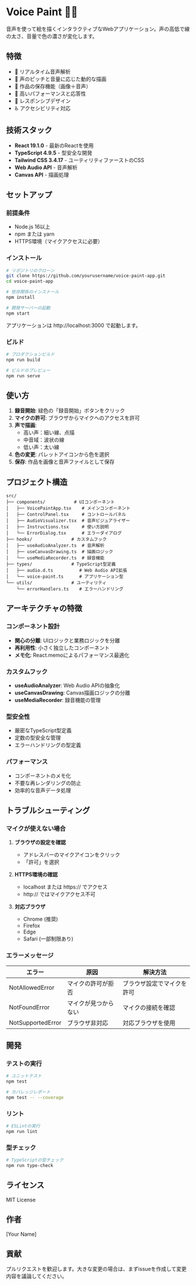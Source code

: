 # Voice Paint 🎨🎤

音声を使って絵を描くインタラクティブなWebアプリケーション。声の高低で線の太さ、音量で色の濃さが変化します。

## 特徴

- 🎵 リアルタイム音声解析
- 🎨 声のピッチと音量に応じた動的な描画
- 💾 作品の保存機能（画像＋音声）
- 🎯 高いパフォーマンスと応答性
- 📱 レスポンシブデザイン
- ♿ アクセシビリティ対応

## 技術スタック

- **React 19.1.0** - 最新のReactを使用
- **TypeScript 4.9.5** - 型安全な開発
- **Tailwind CSS 3.4.17** - ユーティリティファーストのCSS
- **Web Audio API** - 音声解析
- **Canvas API** - 描画処理

## セットアップ

### 前提条件

- Node.js 16以上
- npm または yarn
- HTTPS環境（マイクアクセスに必要）

### インストール

```bash
# リポジトリのクローン
git clone https://github.com/yourusername/voice-paint-app.git
cd voice-paint-app

# 依存関係のインストール
npm install

# 開発サーバーの起動
npm start
```

アプリケーションは http://localhost:3000 で起動します。

### ビルド

```bash
# プロダクションビルド
npm run build

# ビルドのプレビュー
npm run serve
```

## 使い方

1. **録音開始**: 緑色の「録音開始」ボタンをクリック
2. **マイクの許可**: ブラウザからマイクへのアクセスを許可
3. **声で描画**: 
   - 高い声：細い線、点描
   - 中音域：波状の線
   - 低い声：太い線
4. **色の変更**: パレットアイコンから色を選択
5. **保存**: 作品を画像と音声ファイルとして保存

## プロジェクト構造

```
src/
├── components/           # UIコンポーネント
│   ├── VoicePaintApp.tsx    # メインコンポーネント
│   ├── ControlPanel.tsx     # コントロールパネル
│   ├── AudioVisualizer.tsx  # 音声ビジュアライザー
│   ├── Instructions.tsx     # 使い方説明
│   └── ErrorDialog.tsx      # エラーダイアログ
├── hooks/               # カスタムフック
│   ├── useAudioAnalyzer.ts  # 音声解析
│   ├── useCanvasDrawing.ts  # 描画ロジック
│   └── useMediaRecorder.ts  # 録音機能
├── types/               # TypeScript型定義
│   ├── audio.d.ts          # Web Audio API拡張
│   └── voice-paint.ts      # アプリケーション型
└── utils/               # ユーティリティ
    └── errorHandlers.ts    # エラーハンドリング
```

## アーキテクチャの特徴

### コンポーネント設計
- **関心の分離**: UIロジックと業務ロジックを分離
- **再利用性**: 小さく独立したコンポーネント
- **メモ化**: React.memoによるパフォーマンス最適化

### カスタムフック
- **useAudioAnalyzer**: Web Audio APIの抽象化
- **useCanvasDrawing**: Canvas描画ロジックの分離
- **useMediaRecorder**: 録音機能の管理

### 型安全性
- 厳密なTypeScript型定義
- 定数の型安全な管理
- エラーハンドリングの型定義

### パフォーマンス
- コンポーネントのメモ化
- 不要な再レンダリングの防止
- 効率的な音声データ処理

## トラブルシューティング

### マイクが使えない場合

1. **ブラウザの設定を確認**
   - アドレスバーのマイクアイコンをクリック
   - 「許可」を選択

2. **HTTPS環境の確認**
   - localhost または https:// でアクセス
   - http:// ではマイクアクセス不可

3. **対応ブラウザ**
   - Chrome (推奨)
   - Firefox
   - Edge
   - Safari (一部制限あり)

### エラーメッセージ

| エラー | 原因 | 解決方法 |
|--------|------|----------|
| NotAllowedError | マイクの許可が拒否 | ブラウザ設定でマイクを許可 |
| NotFoundError | マイクが見つからない | マイクの接続を確認 |
| NotSupportedError | ブラウザ非対応 | 対応ブラウザを使用 |

## 開発

### テストの実行

```bash
# ユニットテスト
npm test

# カバレッジレポート
npm test -- --coverage
```

### リント

```bash
# ESLintの実行
npm run lint
```

### 型チェック

```bash
# TypeScriptの型チェック
npm run type-check
```

## ライセンス

MIT License

## 作者

[Your Name]

## 貢献

プルリクエストを歓迎します。大きな変更の場合は、まずissueを作成して変更内容を議論してください。